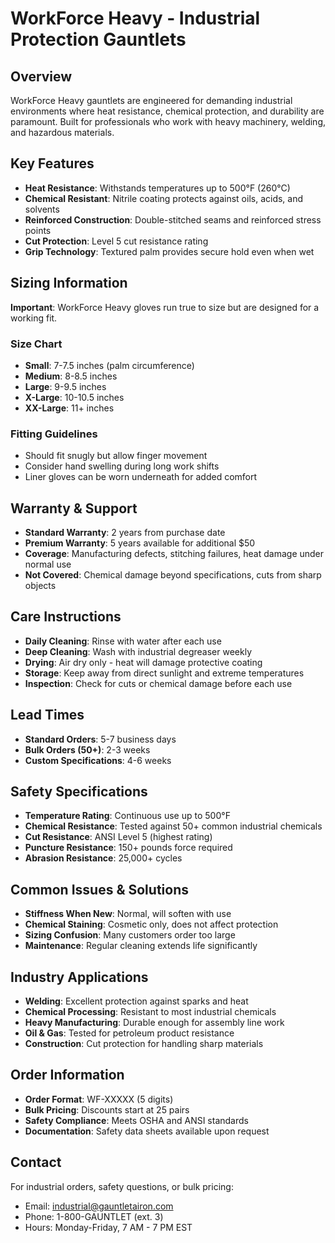 # WorkForce Heavy - Industrial Protection Gauntlets

## Overview

WorkForce Heavy gauntlets are engineered for demanding industrial environments where heat resistance, chemical protection, and durability are paramount. Built for professionals who work with heavy machinery, welding, and hazardous materials.

## Key Features

- **Heat Resistance**: Withstands temperatures up to 500°F (260°C)
- **Chemical Resistant**: Nitrile coating protects against oils, acids, and solvents
- **Reinforced Construction**: Double-stitched seams and reinforced stress points
- **Cut Protection**: Level 5 cut resistance rating
- **Grip Technology**: Textured palm provides secure hold even when wet

## Sizing Information

**Important**: WorkForce Heavy gloves run true to size but are designed for a working fit.

### Size Chart

- **Small**: 7-7.5 inches (palm circumference)
- **Medium**: 8-8.5 inches
- **Large**: 9-9.5 inches
- **X-Large**: 10-10.5 inches
- **XX-Large**: 11+ inches

### Fitting Guidelines

- Should fit snugly but allow finger movement
- Consider hand swelling during long work shifts
- Liner gloves can be worn underneath for added comfort

## Warranty & Support

- **Standard Warranty**: 2 years from purchase date
- **Premium Warranty**: 5 years available for additional $50
- **Coverage**: Manufacturing defects, stitching failures, heat damage under normal use
- **Not Covered**: Chemical damage beyond specifications, cuts from sharp objects

## Care Instructions

- **Daily Cleaning**: Rinse with water after each use
- **Deep Cleaning**: Wash with industrial degreaser weekly
- **Drying**: Air dry only - heat will damage protective coating
- **Storage**: Keep away from direct sunlight and extreme temperatures
- **Inspection**: Check for cuts or chemical damage before each use

## Lead Times

- **Standard Orders**: 5-7 business days
- **Bulk Orders (50+)**: 2-3 weeks
- **Custom Specifications**: 4-6 weeks

## Safety Specifications

- **Temperature Rating**: Continuous use up to 500°F
- **Chemical Resistance**: Tested against 50+ common industrial chemicals
- **Cut Resistance**: ANSI Level 5 (highest rating)
- **Puncture Resistance**: 150+ pounds force required
- **Abrasion Resistance**: 25,000+ cycles

## Common Issues & Solutions

- **Stiffness When New**: Normal, will soften with use
- **Chemical Staining**: Cosmetic only, does not affect protection
- **Sizing Confusion**: Many customers order too large
- **Maintenance**: Regular cleaning extends life significantly

## Industry Applications

- **Welding**: Excellent protection against sparks and heat
- **Chemical Processing**: Resistant to most industrial chemicals
- **Heavy Manufacturing**: Durable enough for assembly line work
- **Oil & Gas**: Tested for petroleum product resistance
- **Construction**: Cut protection for handling sharp materials

## Order Information

- **Order Format**: WF-XXXXX (5 digits)
- **Bulk Pricing**: Discounts start at 25 pairs
- **Safety Compliance**: Meets OSHA and ANSI standards
- **Documentation**: Safety data sheets available upon request

## Contact

For industrial orders, safety questions, or bulk pricing:

- Email: industrial@gauntletairon.com
- Phone: 1-800-GAUNTLET (ext. 3)
- Hours: Monday-Friday, 7 AM - 7 PM EST
